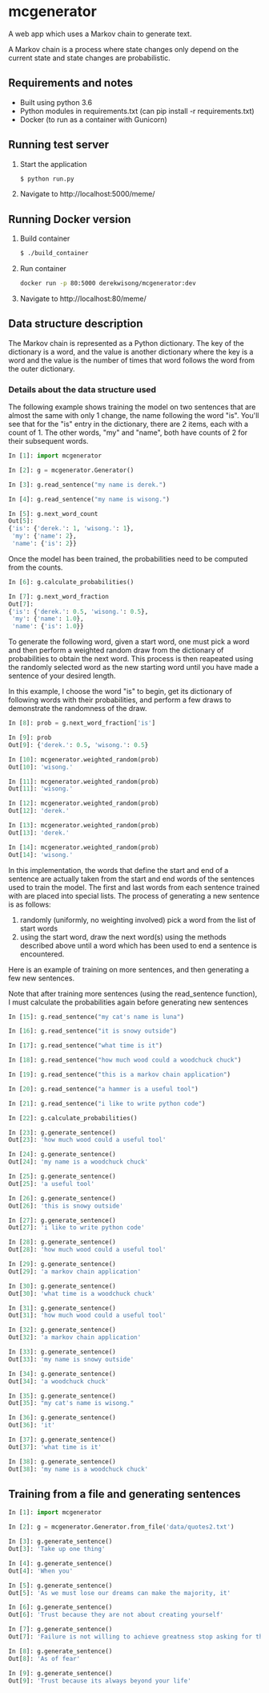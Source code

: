 # mcgenerator

A web app which uses a Markov chain to generate text.

A Markov chain is a process where state changes only depend on the current state
and state changes are probabilistic.

## Requirements and notes

* Built using python 3.6
* Python modules in requirements.txt (can pip install -r requirements.txt)
* Docker (to run as a container with Gunicorn)

## Running test server

1. Start the application
   ```bash
   $ python run.py
   ```

2. Navigate to http://localhost:5000/meme/

## Running Docker version

1. Build container

   ```bash
   $ ./build_container
   ```

2. Run container

   ```bash
   docker run -p 80:5000 derekwisong/mcgenerator:dev
   ```

3. Navigate to http://localhost:80/meme/

## Data structure description

The Markov chain is represented as a Python dictionary. The key of the dictionary
is a word, and the value is another dictionary where the key is a word and the value
is the number of times that word follows the word from the outer dictionary.

### Details about the data structure used

The following example shows training the model on two sentences that are almost the same 
with only 1 change, the name following the word "is".  You'll see that for the "is" entry 
in the dictionary, there are 2 items, each with a count of 1. The other words, "my" 
and "name", both have counts of 2 for their subsequent words.

```python
In [1]: import mcgenerator

In [2]: g = mcgenerator.Generator()

In [3]: g.read_sentence("my name is derek.")

In [4]: g.read_sentence("my name is wisong.")

In [5]: g.next_word_count
Out[5]: 
{'is': {'derek.': 1, 'wisong.': 1}, 
 'my': {'name': 2}, 
 'name': {'is': 2}}
```

Once the model has been trained, the probabilities need to be computed from the counts.

```python
In [6]: g.calculate_probabilities()

In [7]: g.next_word_fraction
Out[7]:
{'is': {'derek.': 0.5, 'wisong.': 0.5},
 'my': {'name': 1.0},
 'name': {'is': 1.0}}
```

To generate the following word, given a start word, one must pick a  word and then
perform a weighted random draw from the dictionary of probabilities to obtain the
next word. This process is then reapeated using the randomly selected word as the
new starting word until you have made a sentence of your desired length.

In this example, I choose the word "is" to begin, get its dictionary of following
words with their probabilities, and perform a few draws to demonstrate the randomness
of the draw.

```python
In [8]: prob = g.next_word_fraction['is']

In [9]: prob
Out[9]: {'derek.': 0.5, 'wisong.': 0.5}

In [10]: mcgenerator.weighted_random(prob)
Out[10]: 'wisong.'

In [11]: mcgenerator.weighted_random(prob)
Out[11]: 'wisong.'

In [12]: mcgenerator.weighted_random(prob)
Out[12]: 'derek.'

In [13]: mcgenerator.weighted_random(prob)
Out[13]: 'derek.'

In [14]: mcgenerator.weighted_random(prob)
Out[14]: 'wisong.'
```

In this implementation, the words that define the start and end of a sentence are actually
taken from the start and end words of the sentences used to train the model. The first and
last words from each sentence trained with are placed into special lists. The process of
generating a new sentence is as follows:

1. randomly (uniformly, no weighting involved) pick a word from the list of start words
2. using the start word, draw the next word(s) using the methods described above until a
   word which has been used to end a sentence is encountered.

Here is an example of training on more sentences, and then generating a few new sentences.

Note that after training more sentences (using the read_sentence function), I must calculate 
the probabilities again before generating new sentences

```python
In [15]: g.read_sentence("my cat's name is luna")

In [16]: g.read_sentence("it is snowy outside")

In [17]: g.read_sentence("what time is it")

In [18]: g.read_sentence("how much wood could a woodchuck chuck")

In [19]: g.read_sentence("this is a markov chain application")

In [20]: g.read_sentence("a hammer is a useful tool")

In [21]: g.read_sentence("i like to write python code")

In [22]: g.calculate_probabilities()

In [23]: g.generate_sentence()
Out[23]: 'how much wood could a useful tool'

In [24]: g.generate_sentence()
Out[24]: 'my name is a woodchuck chuck'

In [25]: g.generate_sentence()
Out[25]: 'a useful tool'

In [26]: g.generate_sentence()
Out[26]: 'this is snowy outside'

In [27]: g.generate_sentence()
Out[27]: 'i like to write python code'

In [28]: g.generate_sentence()
Out[28]: 'how much wood could a useful tool'

In [29]: g.generate_sentence()
Out[29]: 'a markov chain application'

In [30]: g.generate_sentence()
Out[30]: 'what time is a woodchuck chuck'

In [31]: g.generate_sentence()
Out[31]: 'how much wood could a useful tool'

In [32]: g.generate_sentence()
Out[32]: 'a markov chain application'

In [33]: g.generate_sentence()
Out[33]: 'my name is snowy outside'

In [34]: g.generate_sentence()
Out[34]: 'a woodchuck chuck'

In [35]: g.generate_sentence()
Out[35]: "my cat's name is wisong."

In [36]: g.generate_sentence()
Out[36]: 'it'

In [37]: g.generate_sentence()
Out[37]: 'what time is it'

In [38]: g.generate_sentence()
Out[38]: 'my name is a woodchuck chuck'
```

## Training from a file and generating sentences

```python
In [1]: import mcgenerator

In [2]: g = mcgenerator.Generator.from_file('data/quotes2.txt')

In [3]: g.generate_sentence()
Out[3]: 'Take up one thing'

In [4]: g.generate_sentence()
Out[4]: 'When you'

In [5]: g.generate_sentence()
Out[5]: 'As we must lose our dreams can make the majority, it'

In [6]: g.generate_sentence()
Out[6]: 'Trust because they are not about creating yourself'

In [7]: g.generate_sentence()
Out[7]: 'Failure is not willing to achieve greatness stop asking for the caterpillar thought the good to accept the firm resolve of value'

In [8]: g.generate_sentence()
Out[8]: 'As of fear'

In [9]: g.generate_sentence()
Out[9]: 'Trust because its always beyond your life'
```
